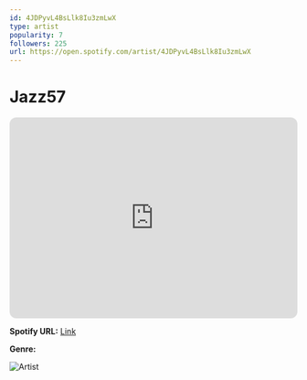 ```yaml
---
id: 4JDPyvL4BsLlk8Iu3zmLwX
type: artist
popularity: 7
followers: 225
url: https://open.spotify.com/artist/4JDPyvL4BsLlk8Iu3zmLwX
---
```

# Jazz57

<iframe style="border-radius:12px" src="https://open.spotify.com/embed/artist/4JDPyvL4BsLlk8Iu3zmLwX" width="100%" height="352" frameBorder="0" allowfullscreen="" allow="autoplay; clipboard-write; encrypted-media; fullscreen; picture-in-picture" loading="lazy"></iframe>

**Spotify URL:** [Link](https://open.spotify.com/artist/4JDPyvL4BsLlk8Iu3zmLwX)

**Genre:** 

![Artist](https://i.scdn.co/image/ab6761610000e5eba1f70e96f110a8dfd8320b25)
